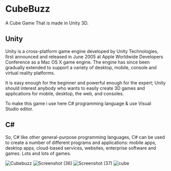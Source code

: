 # CubeBuzz
 A Cube Game That is made in Unity 3D.
 
 ## Unity
 Unity is a cross-platform game engine developed by Unity Technologies, first announced and released in June 2005 at Apple Worldwide Developers Conference as a Mac OS X  game engine. The engine has since been gradually extended to support a variety of desktop, mobile, console and virtual reality platforms.

It is easy enough for the beginner and powerful enough for the expert; Unity should interest anybody who wants to easily create 3D games and applications for mobile, desktop, the web, and consoles.

To make this game i use here C# programming language & use Visual Studio editor.

## C#
So, C# like other general-purpose programming languages, C# can be used to create a number of different programs and applications: mobile apps, desktop apps, cloud-based services, websites, enterprise software and games. Lots and lots of games.

![Cubebuzz](https://user-images.githubusercontent.com/68610034/184576159-b5b680ff-c984-4c89-b68e-1dea9b55bb66.png)
![Screenshot (36)](https://user-images.githubusercontent.com/68610034/184576679-d9276189-59f2-4d4a-afa9-cd1649bcccc9.png)
![Screenshot (37)](https://user-images.githubusercontent.com/68610034/184576681-afc7798f-2a70-454b-97c1-98ac2e7a8dad.png)
![cube](https://user-images.githubusercontent.com/68610034/184576718-2e35859b-162a-4527-a169-9bbd1835d254.png)
